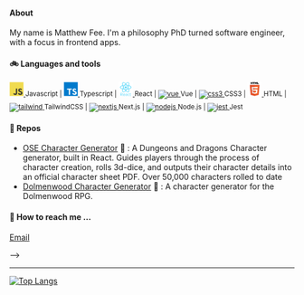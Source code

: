 #### About

My name is Matthew Fee. I'm a philosophy PhD turned software engineer, with a focus in frontend apps.

#### 🚲 Languages and tools

<sub align="left">
  <a
    href="https://developer.mozilla.org/en-US/docs/Web/JavaScript"
    target="_blank"
    rel="noreferrer"
  >
    <img
      src="https://raw.githubusercontent.com/devicons/devicon/master/icons/javascript/javascript-original.svg"
      alt="javascript"
      width="25"
      height="25"
    />
  </a>
 Javascript | 

  <a href="https://www.typescriptlang.org/" target="_blank" rel="noreferrer">
    <img
      src="https://raw.githubusercontent.com/devicons/devicon/master/icons/typescript/typescript-original.svg"
      alt="typescript"
      width="25"
      height="25"
    />
  </a>
Typescript |
<a href="https://reactjs.org/" target="_blank" rel="noreferrer">
    <img
      src="https://raw.githubusercontent.com/devicons/devicon/master/icons/react/react-original-wordmark.svg"
      alt="react"
      width="25"
      height="25"
    />
</a>
React |
<a href="https://vuejs.org/" target="_blank" rel="noreferrer">
    <img
      src="https://upload.wikimedia.org/wikipedia/commons/thumb/9/95/Vue.js_Logo_2.svg/1184px-Vue.js_Logo_2.svg.png"
      alt="vue"
      width="25"
      height="25"
    />
</a>
Vue |
<a href="https://css-tricks.com/" target="_blank" rel="noreferrer">
    <img
      src="https://upload.wikimedia.org/wikipedia/commons/d/d5/CSS3_logo_and_wordmark.svg"
      alt="css3"
      width="25"
      height="25"
    />
</a>
CSS3 |
  <a href="https://www.w3.org/html/" target="_blank" rel="noreferrer">
    <img
      src="https://raw.githubusercontent.com/devicons/devicon/master/icons/html5/html5-original-wordmark.svg"
      alt="html5"
      width="25"
      height="25"
    />
  </a>
HTML |
<br>
  <a href="https://tailwindcss.com/" target="_blank" rel="noreferrer">
    <img
      src="https://upload.wikimedia.org/wikipedia/commons/thumb/d/d5/Tailwind_CSS_Logo.svg/2048px-Tailwind_CSS_Logo.svg.png"
      alt="tailwind"
      width="25"
      height="25"
    />
  </a>
  TailwindCSS |
  <a href="https://nextjs.org/" target="_blank" rel="noreferrer">
    <img
      src="https://d2nir1j4sou8ez.cloudfront.net/wp-content/uploads/2021/12/nextjs-boilerplate-logo.png"
      alt="nextjs"
      width="25"
      height="25"
    />
  </a>
  Next.js |
  <a href="https://nodejs.org" target="_blank" rel="noreferrer">
    <img
      src="https://upload.wikimedia.org/wikipedia/commons/thumb/d/d9/Node.js_logo.svg/1180px-Node.js_logo.svg.png?20170401104355"
      alt="nodejs"
      width="25"
      height="25"
    />
  </a>
    Node.js |
    
   <a href="https://jestjs.io/" target="_blank" rel="noreferrer">
    <img
      src="https://iconape.com/wp-content/png_logo_vector/jest-logo.png"
      alt="jest"
      width="25"
      height="25"
    />
  </a>
  Jest
</sub>

#### 🏰 Repos

- [OSE Character Generator](https://github.com/matthewfee/OSECharacterGenerator) 🐉 : A Dungeons and Dragons Character generator, built in React. Guides players through the process of character creation, rolls 3d-dice, and outputs their character details into an official character sheet PDF. Over 50,000 characters rolled to date
- [Dolmenwood Character Generator](https://www.dolmenwood.necroticgnome.com/characters/) 🐢 : A character generator for the Dolmenwood RPG.


#### 🐛 How to reach me ...

<a href="mailto:matthewefee@gmail.com">Email</a>

-->

----

[![Top Langs](https://github-readme-stats.vercel.app/api/top-langs/?username=matthewfee&theme=tokyonight&hide=html,css&layout=compact)](https://github.com/anuraghazra/github-readme-stats)

